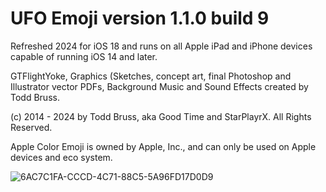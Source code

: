 # UFO Emoji version 1.1.0 build 9
Refreshed 2024 for iOS 18 and runs on all Apple iPad and iPhone devices capable of running iOS 14 and later.

GTFlightYoke, Graphics (Sketches, concept art, final Photoshop and Illustrator vector PDFs, Background Music and Sound Effects created by Todd Bruss.

(c) 2014 - 2024 by Todd Bruss, aka Good Time and StarPlayrX. All Rights Reserved.

Apple Color Emoji is owned by Apple, Inc., and can only be used on Apple devices and eco system.


![6AC7C1FA-CCCD-4C71-88C5-5A96FD17D0D9](https://github.com/user-attachments/assets/4f17927d-ebfd-40d5-9a00-cf4ce34167d7)

